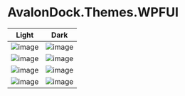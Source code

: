 # AvalonDock.Themes.WPFUI

| Light | Dark |
| ----------- | ----------- |
| ![image](https://github.com/user-attachments/assets/ebdd2f02-9b57-4769-8ecc-8962e1c512b6) | ![image](https://github.com/user-attachments/assets/ab103b57-9ca7-4b81-905b-94da64027623) |
| ![image](https://github.com/user-attachments/assets/b101af91-70ab-4f84-b046-32d3964bc17d) | ![image](https://github.com/user-attachments/assets/044853d4-07d5-415b-a77c-25296fa64589) |
| ![image](https://github.com/user-attachments/assets/470414c8-24c4-4b25-98ed-adb92f43f857) | ![image](https://github.com/user-attachments/assets/f31ccfaa-9958-4c9f-8306-695c8cdffdb0) |
| ![image](https://github.com/user-attachments/assets/874a5243-33b3-4a21-9899-bcf730195fbc) | ![image](https://github.com/user-attachments/assets/65688533-ca8d-4b66-9952-4288c23ab4c0) |
